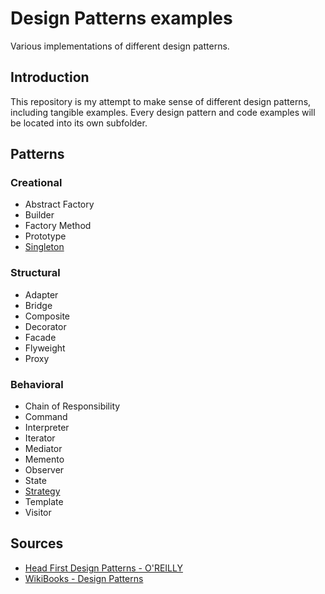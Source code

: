 # Design Patterns examples

Various implementations of different design patterns.

## Introduction

This repository is my attempt to make sense of different design patterns, including tangible examples.
Every design pattern and code examples will be located into its own subfolder.

## Patterns

### Creational

- Abstract Factory
- Builder
- Factory Method
- Prototype
- [Singleton](singleton)

### Structural

- Adapter
- Bridge
- Composite
- Decorator
- Facade
- Flyweight
- Proxy

### Behavioral

- Chain of Responsibility
- Command
- Interpreter
- Iterator
- Mediator
- Memento
- Observer
- State
- [Strategy](strategy)
- Template
- Visitor

## Sources

- [Head First Design Patterns - O'REILLY](https://www.oreilly.com/library/view/head-first-design/0596007124/)
- [WikiBooks - Design Patterns](https://en.m.wikibooks.org/wiki/Introduction_to_Software_Engineering/Architecture/Design_Patterns)
